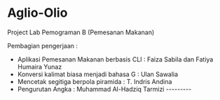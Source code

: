 # Aglio-Olio
Project Lab Pemograman B (Pemesanan Makanan)


Pembagian pengerjaan : 

- Aplikasi Pemesanan Makanan berbasis CLI : Faiza Sabila dan Fatiya Humaira Yunaz
- Konversi kalimat biasa menjadi bahasa G : Ulan Sawalia
- Mencetak segitiga berpola piramida : T. Indris Andina
- Pengurutan Angka : Muhammad Al-Hadziq Tarmizi
                  ---------
